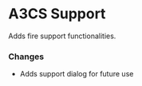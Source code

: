 # A3CS Support
Adds fire support functionalities.

### Changes
- Adds support dialog for future use
